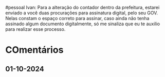 #pessoal 
Ivan:
Para a alteração do contador dentro da prefeitura, estarei enviado a você duas procurações para assinatura digital, pelo seu GOV. Nelas constam o espaço correto para assinar, caso ainda não tenha assinado algum documento digitalmente, só me sinaliza que eu te auxilio para realizar esse processo.

# COmentários
## 01-10-2024
